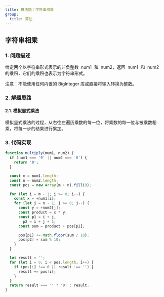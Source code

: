 ```yaml
---
title: 算法题：字符串相乘
group:
  title: 算法
---
```


## 字符串相乘

### 1. 问题描述

给定两个以字符串形式表示的非负整数  num1  和  num2，返回  num1  和  num2  的乘积，它们的乘积也表示为字符串形式。

注意：不能使用任何内置的 BigInteger 库或直接将输入转换为整数。

### 2. 解题思路

#### 2.1. 模拟竖式乘法

模拟竖式乘法的过程，从右往左遍历乘数的每一位，将乘数的每一位与被乘数相乘，将每一步的结果进行累加。

### 3. 代码实现

```js
function multiply(num1, num2) {
  if (num1 === '0' || num2 === '0') {
    return '0';
  }

  const m = num1.length;
  const n = num2.length;
  const pos = new Array(m + n).fill(0);

  for (let i = m - 1; i >= 0; i--) {
    const x = +num1[i];
    for (let j = n - 1; j >= 0; j--) {
      const y = +num2[j];
      const product = x * y;
      const p1 = i + j,
        p2 = i + j + 1;
      const sum = product + pos[p2];

      pos[p1] += Math.floor(sum / 10);
      pos[p2] = sum % 10;
    }
  }

  let result = '';
  for (let i = 0; i < pos.length; i++) {
    if (pos[i] !== 0 || result !== '') {
      result += pos[i];
    }
  }
  return result === '' ? '0' : result;
}
```
